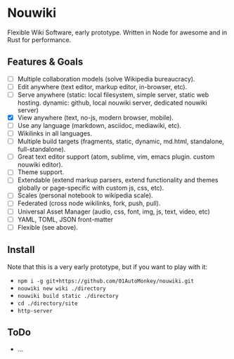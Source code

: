 # Nouwiki

Flexible Wiki Software, early prototype. Written in Node for awesome and in Rust for performance.

## Features & Goals

- [ ] Multiple collaboration models (solve Wikipedia bureaucracy).
- [ ] Edit anywhere (text editor, markup editor, in-browser, etc).
- [ ] Serve anywhere (static: local filesystem, simple server, static web hosting. dynamic: github, local nouwiki server, dedicated nouwiki server)
- [x] View anywhere (text, no-js, modern browser, mobile).
- [ ] Use any language (markdown, asciidoc, mediawiki, etc).
- [ ] Wikilinks in all languages.
- [ ] Multiple build targets (fragments, static, dynamic, md.html, standalone, full-standalone).
- [ ] Great text editor support (atom, sublime, vim, emacs plugin. custom nouwiki editor).
- [ ] Theme support.
- [ ] Extendable (extend markup parsers, extend functionality and themes globally or page-specific with custom js, css, etc).
- [ ] Scales (personal notebook to wikipedia scale).
- [ ] Federated (cross node wikilinks, fork, push, pull).
- [ ] Universal Asset Manager (audio, css, font, img, js, text, video, etc)
- [ ] YAML, TOML, JSON front-matter
- [ ] Flexible (see above).

## Install

Note that this is a very early prototype, but if you want to play with it:

- `npm i -g git+https://github.com/01AutoMonkey/nouwiki.git`
- `nouwiki new wiki ./directory`
- `nouwiki build static ./directory`
- `cd ./directory/site`
- `http-server`

## ToDo

- ...
